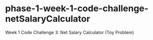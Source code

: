 # phase-1-week-1-code-challenge-netSalaryCalculator
Week 1 Code Challenge 3: Net Salary Calculator (Toy Problem)

